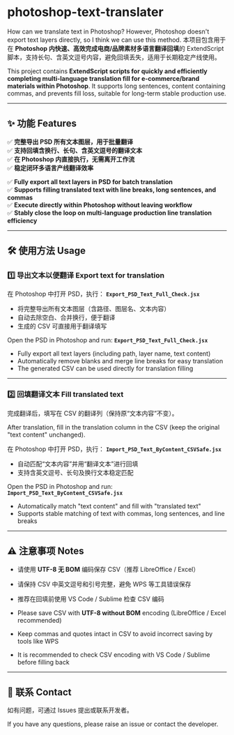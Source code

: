 # photoshop-text-translater
How can we translate text in Photoshop? However, Photoshop doesn't export text layers directly, so I think we can use this method.
本项目包含用于在 **Photoshop 内快速、高效完成电商/品牌素材多语言翻译回填**的 ExtendScript 脚本，支持长句、含英文逗号内容，避免回填丢失，适用于长期稳定产线使用。

This project contains **ExtendScript scripts for quickly and efficiently completing multi-language translation fill for e-commerce/brand materials within Photoshop**. It supports long sentences, content containing commas, and prevents fill loss, suitable for long-term stable production use.

---

## ✨ 功能 Features

✅ **完整导出 PSD 所有文本图层，用于批量翻译**  
✅ **支持回填含换行、长句、含英文逗号的翻译文本**  
✅ **在 Photoshop 内直接执行，无需离开工作流**  
✅ **稳定闭环多语言产线翻译效率**

✅ **Fully export all text layers in PSD for batch translation**  
✅ **Supports filling translated text with line breaks, long sentences, and commas**  
✅ **Execute directly within Photoshop without leaving workflow**  
✅ **Stably close the loop on multi-language production line translation efficiency**

---

## 🛠️ 使用方法 Usage

### 1️⃣ 导出文本以便翻译 Export text for translation

在 Photoshop 中打开 PSD，执行：
**`Export_PSD_Text_Full_Check.jsx`**

- 将完整导出所有文本图层（含路径、图层名、文本内容）
- 自动去除空白、合并换行，便于翻译
- 生成的 CSV 可直接用于翻译填写

Open the PSD in Photoshop and run:
**`Export_PSD_Text_Full_Check.jsx`**

- Fully export all text layers (including path, layer name, text content)
- Automatically remove blanks and merge line breaks for easy translation
- The generated CSV can be used directly for translation filling

---

### 2️⃣ 回填翻译文本 Fill translated text

完成翻译后，填写在 CSV 的翻译列（保持原“文本内容”不变）。

After translation, fill in the translation column in the CSV (keep the original "text content" unchanged).

在 Photoshop 中打开 PSD，执行：
**`Import_PSD_Text_ByContent_CSVSafe.jsx`**

- 自动匹配“文本内容”并用“翻译文本”进行回填
- 支持含英文逗号、长句及换行文本稳定匹配

Open the PSD in Photoshop and run:
**`Import_PSD_Text_ByContent_CSVSafe.jsx`**

- Automatically match "text content" and fill with "translated text"
- Supports stable matching of text with commas, long sentences, and line breaks

---

## ⚠️ 注意事项 Notes

- 请使用 **UTF-8 无 BOM** 编码保存 CSV（推荐 LibreOffice / Excel）
- 请保持 CSV 中英文逗号和引号完整，避免 WPS 等工具错误保存
- 推荐在回填前使用 VS Code / Sublime 检查 CSV 编码

- Please save CSV with **UTF-8 without BOM** encoding (LibreOffice / Excel recommended)
- Keep commas and quotes intact in CSV to avoid incorrect saving by tools like WPS
- It is recommended to check CSV encoding with VS Code / Sublime before filling back

---

## 📧 联系 Contact

如有问题，可通过 Issues 提出或联系开发者。

If you have any questions, please raise an issue or contact the developer.
